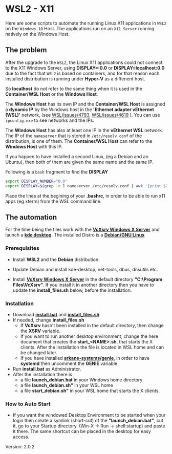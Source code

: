 # WSL2 - X11

Here are some scripts to automate the running Linux X11 applications in `WSL2` on the `Windows 10` Host. The applications run on an `X11 Server` running natively on the Windows Host.

## The problem

After the upgrade to the `WSL2`, the Linux X11 applications could not connect to the X11 Windows Server, using **DISPLAY=:0.0** or **DISPLAY=localhost:0.0** due to the fact that `WSL2` is based on containers, and for that reason each installed distribution is running under **Hyper-V** as a diffenent host.

So **localhost** do not refer to the same thing when it is used in the **Container/WSL Host** or the **Windows Host**.

The **Windows Host** has its own IP and the **Container/WSL Host** is assigned a **dynamic IP** by the Windows host in the **'Ethernet adapter vEthernet (WSL)'** network, (see [WSL/issues/4793](https://github.com/microsoft/WSL/issues/4793#issuecomment-577232999), [WSL/issues/4619](https://github.com/microsoft/WSL/issues/4619) ). You can use `ipconfig.exe` to see networks and the IPs.

The **Windows Host** has also at least one IP in the **vEthernet WSL** network. The IP of the `nameserver` that is stored in `/etc/resolv.conf` of the distribution, is one of them. The **Container/WSL Host** can refer to the **Windows Host** with this IP.

If you happen to have installed a second Linux, (eg a Debian and an Ubuntu), then both of them are given the same name and the same IP.

Following is a `bash` fragment to find the **DISPLAY**

```bash
export DISPLAY_NUMBER="0.0"
export DISPLAY=$(grep -m 1 nameserver /etc/resolv.conf | awk '{print $2}'):$DISPLAY_NUMBER
```

Place the lines at the begining of your **.bashrc**, in order to be able to run x11 apps (eg xterm) from the WSL command line.

## The automation

For the time being the files work with the **[VcXsrv Windows X Server](https://sourceforge.net/projects/vcxsrv/)**
and launch a **[kde desktop](https://kde.org/)**. The installed Distro is a **[Debian/GNU Linux](https://www.debian.org/)**

### Prerequisites

+ Install **WSL2** and the **Debian** distribution.
+ Update Debian and install kde-desktop, net-tools, dbus, dnsutils etc.

+ Install **[VcXsrv Windows X Server](https://sourceforge.net/projects/vcxsrv/)** in the default directory **"C:\Program Files\VcXsrv"**. If you install it in another directory then you have to update the **install_files.sh** below, before the installation.

### Installation

+ Download **[install.bat](https://github.com/famelis/wsl2-x11/raw/master/install.bat)** and **[install_files.sh](https://github.com/famelis/wsl2-x11/raw/master/install_files.sh)**
+ If needed, change **install_files.sh**
  + If **VcXsrv** hasn't been installed in the default directory, then change the **XSRV** variable.
  + If you want to run another desktop environment, change the here document that creates the **start_\<NAME>.sh**, that starts the X clients. After the installation the file is located in WSL home and can be changed later.
  + If you have installed **[arkane-systems/genie](https://github.com/arkane-systems/genie)**, in order to have **systemd** then uncomment the **GENIE** variable
+ Run **install.bat** as Administrator.
+ After the installation there is
  + a file **launch_debian.bat** in your Windows home directory
  + a file **launch_debian.sh"** in your WSL home
  + a file **start_debian.sh"** in your WSL home that starts the X clients.

### How to Auto Start

+ If you want the windowed Desktop Environment to be started when your login then create a symlink (short-cut) of the **"launch_debian.bat"**, cut it, go to your Startup directory. (Win-X -> Run -> shell:startup) and paste it there. The same shortcut can be placed in the desktop for easy access.

Version: 2.0.2
